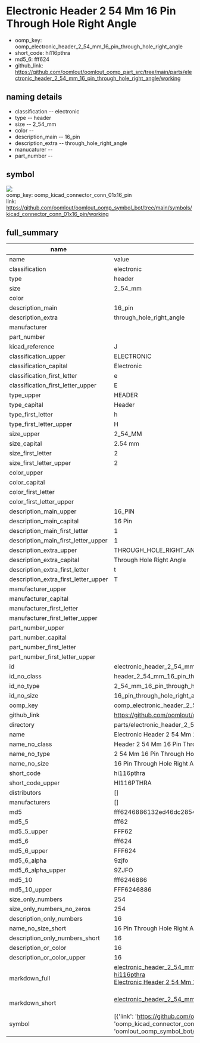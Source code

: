 # Electronic Header 2 54 Mm 16 Pin Through Hole Right Angle

  
* oomp_key: oomp_electronic_header_2_54_mm_16_pin_through_hole_right_angle 
* short_code: hi116pthra
* md5_6: fff624  
* github_link: https://github.com/oomlout/oomlout_oomp_part_src/tree/main/parts/electronic_header_2_54_mm_16_pin_through_hole_right_angle/working  
## naming details
* classification -- electronic
* type -- header
* size -- 2_54_mm
* color -- 
* description_main -- 16_pin
* description_extra -- through_hole_right_angle
* manucaturer -- 
* part_number -- 



## symbol

![](symbol/{index}}/working/working_600.png)  
oomp_key: oomp_kicad_connector_conn_01x16_pin  
link: https://github.com/oomlout/oomlout_oomp_symbol_bot/tree/main/symbols/kicad_connector_conn_01x16_pin/working  


## full_summary
| name | value | 
| --- | --- | 
| name | value | 
| classification | electronic | 
| type | header | 
| size | 2_54_mm | 
| color |  | 
| description_main | 16_pin | 
| description_extra | through_hole_right_angle | 
| manufacturer |  | 
| part_number |  | 
| kicad_reference | J | 
| classification_upper | ELECTRONIC | 
| classification_capital | Electronic | 
| classification_first_letter | e | 
| classification_first_letter_upper | E | 
| type_upper | HEADER | 
| type_capital | Header | 
| type_first_letter | h | 
| type_first_letter_upper | H | 
| size_upper | 2_54_MM | 
| size_capital | 2.54 mm | 
| size_first_letter | 2 | 
| size_first_letter_upper | 2 | 
| color_upper |  | 
| color_capital |  | 
| color_first_letter |  | 
| color_first_letter_upper |  | 
| description_main_upper | 16_PIN | 
| description_main_capital | 16 Pin | 
| description_main_first_letter | 1 | 
| description_main_first_letter_upper | 1 | 
| description_extra_upper | THROUGH_HOLE_RIGHT_ANGLE | 
| description_extra_capital | Through Hole Right Angle | 
| description_extra_first_letter | t | 
| description_extra_first_letter_upper | T | 
| manufacturer_upper |  | 
| manufacturer_capital |  | 
| manufacturer_first_letter |  | 
| manufacturer_first_letter_upper |  | 
| part_number_upper |  | 
| part_number_capital |  | 
| part_number_first_letter |  | 
| part_number_first_letter_upper |  | 
| id | electronic_header_2_54_mm_16_pin_through_hole_right_angle | 
| id_no_class | header_2_54_mm_16_pin_through_hole_right_angle | 
| id_no_type | 2_54_mm_16_pin_through_hole_right_angle | 
| id_no_size | 16_pin_through_hole_right_angle | 
| oomp_key | oomp_electronic_header_2_54_mm_16_pin_through_hole_right_angle | 
| github_link | https://github.com/oomlout/oomlout_oomp_part_src/tree/main/parts/electronic_header_2_54_mm_16_pin_through_hole_right_angle/working | 
| directory | parts/electronic_header_2_54_mm_16_pin_through_hole_right_angle | 
| name | Electronic Header 2 54 Mm 16 Pin Through Hole Right Angle | 
| name_no_class | Header 2 54 Mm 16 Pin Through Hole Right Angle | 
| name_no_type | 2 54 Mm 16 Pin Through Hole Right Angle | 
| name_no_size | 16 Pin Through Hole Right Angle | 
| short_code | hi116pthra | 
| short_code_upper | HI116PTHRA | 
| distributors | [] | 
| manufacturers | [] | 
| md5 | fff6246886132ed46dc2854f82e7e9f3 | 
| md5_5 | fff62 | 
| md5_5_upper | FFF62 | 
| md5_6 | fff624 | 
| md5_6_upper | FFF624 | 
| md5_6_alpha | 9zjfo | 
| md5_6_alpha_upper | 9ZJFO | 
| md5_10 | fff6246886 | 
| md5_10_upper | FFF6246886 | 
| size_only_numbers | 254 | 
| size_only_numbers_no_zeros | 254 | 
| description_only_numbers | 16 | 
| name_no_size_short | 16 Pin Through Hole Right Angle | 
| description_only_numbers_short | 16 | 
| description_or_color | 16 | 
| description_or_color_upper | 16 | 
| markdown_full | [electronic_header_2_54_mm_16_pin_through_hole_right_angle](https://github.com/oomlout/oomlout_oomp_part_src/tree/main/parts/electronic_header_2_54_mm_16_pin_through_hole_right_angle/working)<br>[hi116pthra](https://github.com/oomlout/oomlout_oomp_part_src/tree/main/parts/electronic_header_2_54_mm_16_pin_through_hole_right_angle/working)<br>[Electronic Header 2 54 Mm 16 Pin Through Hole Right Angle](https://github.com/oomlout/oomlout_oomp_part_src/tree/main/parts/electronic_header_2_54_mm_16_pin_through_hole_right_angle/working)<br><br> | 
| markdown_short | [electronic_header_2_54_mm_16_pin_through_hole_right_angle](https://github.com/oomlout/oomlout_oomp_part_src/tree/main/parts/electronic_header_2_54_mm_16_pin_through_hole_right_angle/working)<br><br> | 
| symbol | [{'link': 'https://github.com/oomlout/oomlout_oomp_symbol_bot/tree/main/symbols/kicad_connector_conn_01x16_pin', 'oomp_key': 'oomp_kicad_connector_conn_01x16_pin', 'directory': 'oomlout_oomp_symbol_bot/symbols/kicad_connector_conn_01x16_pin//working/working.kicad_sym', 'index': 0}] | 
